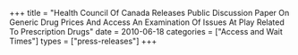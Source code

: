 +++
title = "Health Council Of Canada Releases Public Discussion Paper On Generic Drug Prices And Access An Examination Of Issues At Play Related To Prescription Drugs"
date = 2010-06-18
categories = ["Access and Wait Times"]
types = ["press-releases"]
+++
